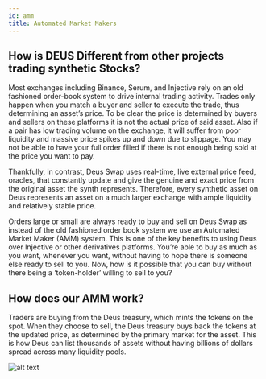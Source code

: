 ```yaml
---
id: amm
title: Automated Market Makers
---
```



## How is DEUS Different from other projects trading synthetic Stocks?

Most exchanges including Binance, Serum, and Injective rely on an old fashioned order-book system to drive internal trading activity. Trades only happen when you match a buyer and seller to execute the trade, thus determining an asset’s price. To be clear the price is determined by buyers and sellers on these platforms it is not the actual price of said asset. Also if a pair has low trading volume on the exchange, it will suffer from poor liquidity and massive price spikes up and down due to slippage. You may not be able to have your full order filled if there is not enough being sold at the price you want to pay.
 
Thankfully, in contrast, Deus Swap uses real-time, live external price feed, oracles, that constantly update and give the genuine and exact price from the original asset the synth represents. Therefore, every synthetic asset on Deus represents an asset on a much larger exchange with ample liquidity and relatively stable price.
 
Orders large or small are always ready to buy and sell on Deus Swap as instead of the old fashioned order book system we use an Automated Market Maker (AMM) system. This is one of the key benefits to using Deus over Injective or other derivatives platforms. You’re able to buy as much as you want, whenever you want, without having to hope there is someone else ready to sell to you. Now, how is it possible that you can buy without there being a ‘token-holder’ willing to sell to you? 

## How does our AMM work?
 
Traders are buying from the Deus treasury, which mints the tokens on the spot. When they choose to sell, the Deus treasury buys back the tokens at the updated price, as determined by the primary market for the asset. This is how Deus can list thousands of assets without having billions of dollars spread across many liquidity pools.

![alt text](https://i.ibb.co/ngbxDRx/comparison.png "Comparison")







